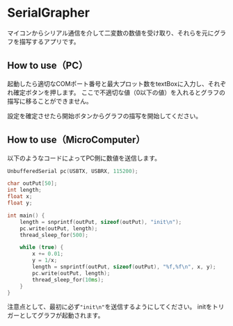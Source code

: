 # SerialGrapher
マイコンからシリアル通信を介して二変数の数値を受け取り、それらを元にグラフを描写するアプリです。

## How to use（PC）
起動したら適切なCOMポート番号と最大プロット数をtextBoxに入力し、それぞれ確定ボタンを押します。
ここで不適切な値（0以下の値）を入れるとグラフの描写に移ることができません。

設定を確定させたら開始ボタンからグラフの描写を開始してください。

## How to use（MicroComputer）
以下のようなコードによってPC側に数値を送信します。
```C++
UnbufferedSerial pc(USBTX, USBRX, 115200);

char outPut[50];
int length;
float x;
float y;

int main() {
    length = snprintf(outPut, sizeof(outPut), "init\n");
    pc.write(outPut, length);
    thread_sleep_for(500);

    while (true) {
        x += 0.01;
        y = 1/x;
        length = snprintf(outPut, sizeof(outPut), "%f,%f\n", x, y);
        pc.write(outPut, length);
        thread_sleep_for(10ms);
    }
}
```
注意点として、最初に必ず```"init\n"```を送信するようにしてください。
initをトリガーとしてグラフが起動されます。